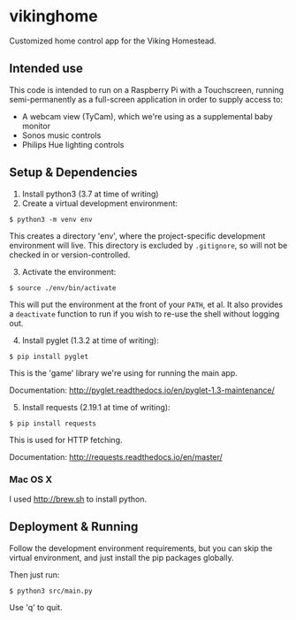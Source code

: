 # vikinghome
Customized home control app for the Viking Homestead.

## Intended use

This code is intended to run on a Raspberry Pi with a Touchscreen, running semi-permanently as a full-screen application in order to supply access to:

* A webcam view (TyCam), which we're using as a supplemental baby monitor
* Sonos music controls
* Philips Hue lighting controls

## Setup & Dependencies

1. Install python3 (3.7 at time of writing)
2. Create a virtual development environment:

```shell
$ python3 -m venv env
```

This creates a directory 'env', where the project-specific development environment will live. This directory is excluded by `.gitignore`, so will not be checked in or version-controlled.

3. Activate the environment:

```shell
$ source ./env/bin/activate
```

This will put the environment at the front of your `PATH`, et al. It also provides a `deactivate` function to run if you wish to re-use the shell without logging out.

4. Install pyglet (1.3.2 at time of writing):

```shell
$ pip install pyglet
```

This is the 'game' library we're using for running the main app.

Documentation: http://pyglet.readthedocs.io/en/pyglet-1.3-maintenance/

5. Install requests (2.19.1 at time of writing):

```shell
$ pip install requests
```

This is used for HTTP fetching.

Documentation: http://requests.readthedocs.io/en/master/

### Mac OS X

I used http://brew.sh to install python.

## Deployment & Running

Follow the development environment requirements, but you can skip the virtual environment, and just install the pip packages globally.

Then just run:

```shell
$ python3 src/main.py
```

Use 'q' to quit.
